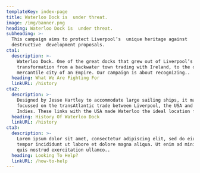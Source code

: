 ```yaml
---
templateKey: index-page
title: Waterloo Dock is  under threat.
image: /img/banner.png
heading: Waterloo Dock is  under threat.
subheading: >-
  This campaign aims to protect Liverpool’s  unique heritage against
  destructive  development proposals.
cta1:
  description: >-
    Waterloo Dock. One of the great docks that grew out of Liverpool’s
    transformation from a backwater town trading with Ireland, to the dominant
    mercantile city of an Empire. Our campaign is about recognizing..
  heading: What We Are Fighting For
  linkURL: /history
cta2:
  description: >-
    Designed by Jesse Hartley to accommodate large sailing ships, it mainly
    focussed on the transAtlantic trade between Liverpool, the USA and West
    Indies. These links with the USA made Waterloo the ideal location for..
  heading: History Of Waterloo Dock
  linkURL: /history
cta3:
  description: >-
    Lorem ipsum dolor sit amet, consectetur adipiscing elit, sed do eiusmod
    tempor incididunt ut labore et dolore magna aliqua. Ut enim ad minim veniam,
    quis nostrud exercitation ullamco..
  heading: Looking To Help?
  linkURL: /how-to-help
---
```


